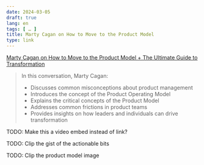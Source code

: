 ```yaml
---
date: 2024-03-05
draft: true
lang: en
tags: [ … ]
title: Marty Cagan on How to Move to the Product Model
type: link
---
```


[Marty Cagan on How to Move to the Product Model + The Ultimate Guide to Transformation](https://www.news.aakashg.com/p/transformed-product-operating-model-marty-cagan)

> In this conversation, Marty Cagan:
>
> * Discusses common misconceptions about product management
> * Introduces the concept of the Product Operating Model
> * Explains the critical concepts of the Product Model
> * Addresses common frictions in product teams
> * Provides insights on how leaders and individuals can drive transformation



TODO: Make this a video embed instead of link?

TODO: Clip the gist of the actionable bits

TODO: Clip the product model image
